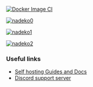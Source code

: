 [![Docker Image CI](https://github.com/StefanPuia/nadeko/actions/workflows/build-push.yml/badge.svg)](https://github.com/StefanPuia/nadeko/actions/workflows/build-push.yml)
  
[![nadeko0](https://cdn.nadeko.bot/tutorial/docs-top.png)](https://nadeko.bot/)  
  
[![nadeko1](https://cdn.nadeko.bot/tutorial/docs-mid.png)](https://invite.nadeko.bot/)  
 
[![nadeko2](https://cdn.nadeko.bot/tutorial/docs-bot.png)](https://nadeko.bot/commands)

### Useful links
- [Self hosting Guides and Docs](https://nadekobot.readthedocs.io/en/v4)
- [Discord support server](https://discord.nadeko.bot)

